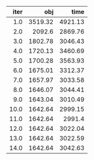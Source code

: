 |   iter |       obj |      time |
| ------:| ---------:| ---------:|
|  $1.0$ | $3519.32$ | $4921.13$ |
|  $2.0$ |  $2092.6$ | $2869.76$ |
|  $3.0$ | $1802.78$ | $3046.43$ |
|  $4.0$ | $1720.13$ | $3460.69$ |
|  $5.0$ | $1700.28$ | $3563.93$ |
|  $6.0$ | $1675.01$ | $3312.37$ |
|  $7.0$ | $1657.97$ | $3033.58$ |
|  $8.0$ | $1646.07$ | $3044.41$ |
|  $9.0$ | $1643.04$ | $3010.49$ |
| $10.0$ | $1642.64$ | $2999.15$ |
| $11.0$ | $1642.64$ |  $2991.4$ |
| $12.0$ | $1642.64$ | $3022.04$ |
| $13.0$ | $1642.64$ | $3022.59$ |
| $14.0$ | $1642.64$ | $3042.63$ |

